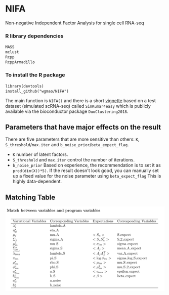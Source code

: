 # NIFA
Non-negative Independent Factor Analysis for single cell RNA-seq

### R library dependencies
```
MASS
mclust
Rcpp
RcppArmadillo
```

### To install the R package
```
library(devtools)
install_github("wgmao/NIFA")
```

The main function is `NIFA()` and there is a short [vignette](/inst/doc/vignette.pdf) based on a test dataset (simulated scRNA-seq) called `SimKumar4easy` which is publicly available via the bioconductor package `DuoClustering2018`.

## Parameters that have major effects on the result
There are five parameters that are more sensitive than others: `K`, `S_threshold`/`max.iter` and `b_noise_prior`/`beta_expect_flag`.
- `K`  number of latent factors. 
- `S_threshold` and `max.iter` control the number of iterations.
- `b_noise_prior` Based on experience, the recommendation is to set it as `prod(dim(X))*5)`. If the result doesn't look good, you can manually set up a fixed value for the noise parameter using `beta_expect_flag` This is highly data-dependent. 

## Matching Table
![Matching Table](https://github.com/wgmao/NIFA/blob/master/match.png)
